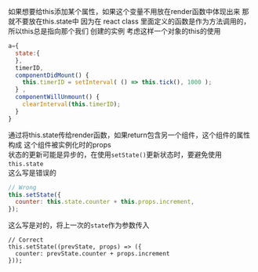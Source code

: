如果想要给this添加某个属性，如果这个变量不用放在render函数中体现出来
那就不要放在this.state中
因为在 react class 里面定义的函数是作为方法调用的，所以this总是指向那个我们
创建的实例
考虑这样一个对象的this的使用
```javascript
a={
  state:{
  },
  timerID,
  componentDidMount() { 
    this.timerID = setInterval( () => this.tick(), 1000 );
  } ,
  componentWillUnmount() { 
    clearInterval(this.timerID);
  }
}
```
通过将this.state传给render函数，如果return包含另一个组件，这个组件的属性构成
这个组件被实例化时的props     
状态的更新可能是异步的，在使用`setState()`更新状态时，要避免使用`this.state`    
这么写是错误的
```javascript
// Wrong
this.setState({
  counter: this.state.counter + this.props.increment,
});
```
这么写是对的，将上一次的`state`作为参数传入
```
// Correct
this.setState((prevState, props) => ({
  counter: prevState.counter + props.increment
}));
```
